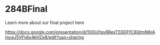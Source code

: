 # 284BFinal

Learn more about our final project here

https://docs.google.com/presentation/d/1D0Ui1gv8RexTSSDFfC8QtmN6rAmceJ5VFidix4kHZe8/edit?usp=sharing
